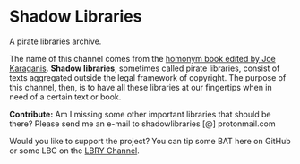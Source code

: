 Shadow Libraries
=========

A pirate libraries archive.

The name of this channel comes from the [homonym book  edited by Joe Karaganis](https://mitpress.mit.edu/books/shadow-libraries).
**Shadow libraries**, sometimes called pirate libraries, consist of texts aggregated outside the legal framework of copyright. The purpose of this channel, then, is to have all these libraries at our fingertips when in need of a certain text or book.

**Contribute:** Am I missing some other important libraries that should be there? Please send me an e-mail to shadowlibraries [@] protonmail.com

Would you like to support the project? You can tip some BAT here on GitHub or some LBC on the [LBRY Channel](https://lbry.tv/@ShadowLibraries:4). 

